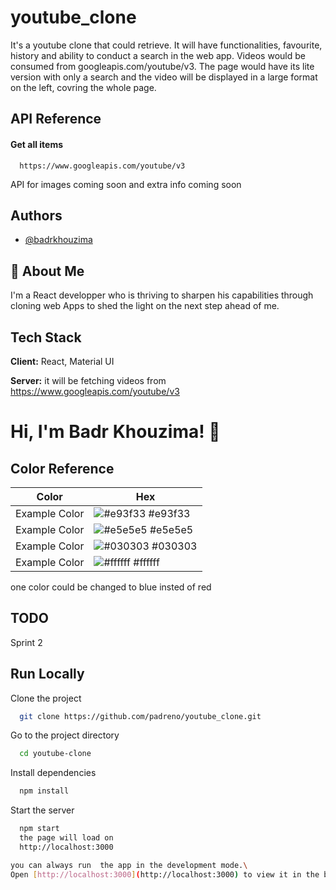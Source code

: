 
# youtube_clone



It's a youtube clone that could retrieve. It will have functionalities, favourite, history and ability to conduct a search in the web app.
Videos would be consumed from googleapis.com/youtube/v3. 
The page would have its lite version with only a search and the video will be displayed in a large format on the left, covring the whole page.
## API Reference

#### Get all items

```http
  https://www.googleapis.com/youtube/v3
```

API for images coming soon and extra info coming soon

  
## Authors

- [@badrkhouzima](https://www.github.com/padreno)

  
## 🚀 About Me
I'm a React developper who is thriving to sharpen his capabilities through cloning web Apps to shed the light on the next step ahead of me.

  
## Tech Stack

**Client:** React,  Material UI

**Server:** it will be fetching videos from https://www.googleapis.com/youtube/v3

  
# Hi, I'm Badr Khouzima! 👋

  
  ## Color Reference

| Color             | Hex                                                                |
| ----------------- | ------------------------------------------------------------------ |
| Example Color | ![#e93f33](https://via.placeholder.com/10/e93f33?text=+) #e93f33 |
| Example Color | ![#e5e5e5](https://via.placeholder.com/10/e5e5e5?text=+) #e5e5e5 |
| Example Color | ![#030303](https://via.placeholder.com/10/030303?text=+) #030303 |
| Example Color | ![#ffffff](https://via.placeholder.com/10/ffffff?text=+) #ffffff |

one color could be changed to blue insted of red

## TODO

Sprint 2



## Run Locally

Clone the project

```bash
  git clone https://github.com/padreno/youtube_clone.git
```

Go to the project directory

```bash
  cd youtube-clone
```

Install dependencies

```bash
  npm install
```

Start the server

```bash
  npm start 
  the page will load on 
  http://localhost:3000
```
```bash
you can always run  the app in the development mode.\
Open [http://localhost:3000](http://localhost:3000) to view it in the browser.
```


  